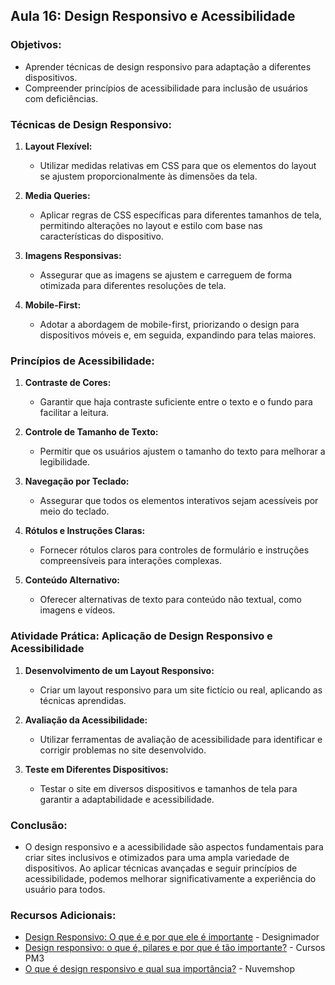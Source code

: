 ## Aula 16: Design Responsivo e Acessibilidade

### Objetivos:
- Aprender técnicas de design responsivo para adaptação a diferentes dispositivos.
- Compreender princípios de acessibilidade para inclusão de usuários com deficiências.

### Técnicas de Design Responsivo:

1. **Layout Flexível:**
   - Utilizar medidas relativas em CSS para que os elementos do layout se ajustem proporcionalmente às dimensões da tela.

2. **Media Queries:**
   - Aplicar regras de CSS específicas para diferentes tamanhos de tela, permitindo alterações no layout e estilo com base nas características do dispositivo.

3. **Imagens Responsivas:**
   - Assegurar que as imagens se ajustem e carreguem de forma otimizada para diferentes resoluções de tela.

4. **Mobile-First:**
   - Adotar a abordagem de mobile-first, priorizando o design para dispositivos móveis e, em seguida, expandindo para telas maiores.

### Princípios de Acessibilidade:

1. **Contraste de Cores:**
   - Garantir que haja contraste suficiente entre o texto e o fundo para facilitar a leitura.

2. **Controle de Tamanho de Texto:**
   - Permitir que os usuários ajustem o tamanho do texto para melhorar a legibilidade.

3. **Navegação por Teclado:**
   - Assegurar que todos os elementos interativos sejam acessíveis por meio do teclado.

4. **Rótulos e Instruções Claras:**
   - Fornecer rótulos claros para controles de formulário e instruções compreensíveis para interações complexas.

5. **Conteúdo Alternativo:**
   - Oferecer alternativas de texto para conteúdo não textual, como imagens e vídeos.

### Atividade Prática: Aplicação de Design Responsivo e Acessibilidade

1. **Desenvolvimento de um Layout Responsivo:**
   - Criar um layout responsivo para um site fictício ou real, aplicando as técnicas aprendidas.

2. **Avaliação da Acessibilidade:**
   - Utilizar ferramentas de avaliação de acessibilidade para identificar e corrigir problemas no site desenvolvido.

3. **Teste em Diferentes Dispositivos:**
   - Testar o site em diversos dispositivos e tamanhos de tela para garantir a adaptabilidade e acessibilidade.

### Conclusão:
- O design responsivo e a acessibilidade são aspectos fundamentais para criar sites inclusivos e otimizados para uma ampla variedade de dispositivos. Ao aplicar técnicas avançadas e seguir princípios de acessibilidade, podemos melhorar significativamente a experiência do usuário para todos.

### Recursos Adicionais:
- [Design Responsivo: O que é e por que ele é importante](https://designimador.com.br/design-responsivo-o-que-e-e-por-que-ele-e-importante-para-o-seu-projeto/) - Designimador
- [Design responsivo: o que é, pilares e por que é tão importante?](https://www.cursospm3.com.br/blog/design-responsivo-o-que-e-pilares-e-por-que-e-tao-importante/) - Cursos PM3
- [O que é design responsivo e qual sua importância?](https://www.nuvemshop.com.br/blog/o-que-e-design-responsivo/) - Nuvemshop
